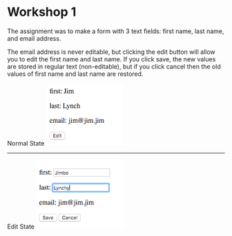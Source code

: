 # Workshop 1

The assignment was to make a form with 3 text fields: first name, last name, and email address.

The email address is never editable, but clicking the edit button will allow you to edit the first name and last name. 
If you click save, the new values are stored in regular text (non-editable), but if you click cancel then the old values of first name and last name are restored. 

Normal State
![Alt text](/images/ws1-normal-mode.png "Normal State")

<hr>

Edit State
![Alt text](/images/ws1-edit-mode.png "Edit State")
